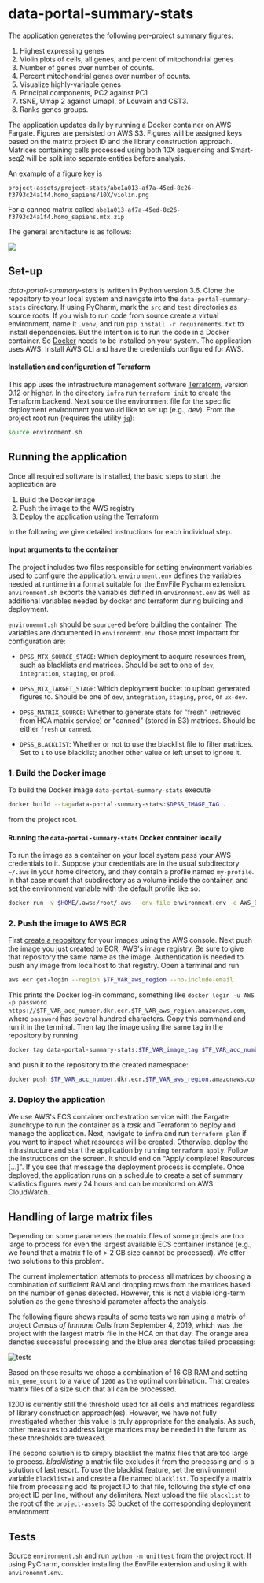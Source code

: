 # data-portal-summary-stats

The application generates the following per-project summary figures:

1. Highest expressing genes
2. Violin plots of cells, all genes, and percent of mitochondrial genes
3. Number of genes over number of counts.
4. Percent mitochondrial genes over number of counts.
5. Visualize highly-variable genes
6. Principal components, PC2 against PC1
7. tSNE, Umap 2 against Umap1, of Louvain and CST3.
8. Ranks genes groups.

The application updates daily by running a Docker container on AWS Fargate. Figures are persisted 
on AWS S3. Figures will be assigned keys based on the matrix project ID and the 
library construction approach. Matrices containing cells processed using both 10X sequencing
and Smart-seq2 will be split into separate entities before analysis.

An example of a figure key is 

`project-assets/project-stats/abe1a013-af7a-45ed-8c26-f3793c24a1f4.homo_sapiens/10X/violin.png`

For a canned matrix called `abe1a013-af7a-45ed-8c26-f3793c24a1f4.homo_sapiens.mtx.zip`

The general architecture is as follows:

![](./illustrations/spec_v4.png)

## Set-up
_data-portal-summary-stats_ is written in Python version 3.6. Clone the repository to your 
local system and navigate into the `data-portal-summary-stats` directory. 
If using PyCharm, mark the `src` and `test` directories as source roots.
If you wish to run code
from source create a virtual environment, name it `.venv`, and run 
`pip install -r requirements.txt` to install dependencies. 
But the intention is to run the code in a Docker container. So 
[Docker](https://www.docker.com) needs to be installed on your system. The application 
uses AWS. Install AWS CLI and have the credentials configured for AWS. 

#### Installation and configuration of Terraform
This app uses the infrastructure management software 
[Terraform](https://learn.hashicorp.com/terraform/getting-started/install.html), version 0.12 
or higher. In the directory `infra` run `terraform init` to create the Terraform backend. 
Next source the environment file for the specific deployment environment you would like to set 
up (e.g., _dev_). From the project root run 
(requires the utility [`jq`](https://stedolan.github.io/jq/)):

```bash
source environment.sh
```

## Running the application

Once all required software is installed, the basic steps to start the application are
1. Build the Docker image
2. Push the image to the AWS registry
3. Deploy the application using the Terraform

In the following we give detailed instructions for each individual step.

#### Input arguments to the container

The project includes two files responsible for setting environment variables 
used to configure the application. `environment.env` defines the variables 
needed at runtime in a format suitable for the EnvFile Pycharm extension.
`environment.sh` exports the variables defined in `environment.env` as well as 
additional variables needed by docker and terraform during building and 
deployment.

`environemnt.sh` should be `source`-ed before building the container.
The variables are documented in `environemnt.env`. those most important for configuration are:

 - `DPSS_MTX_SOURCE_STAGE`: Which deployment to acquire resources from, such as 
 blacklists and matrices. Should be set to one of `dev`, `integration`, `staging`, or `prod`.

 - `DPSS_MTX_TARGET_STAGE`: Which deployment bucket to upload generated figures to.
 Should be one of `dev`, `integration`, `staging`, `prod`, or `ux-dev`.

 - `DPSS_MATRIX_SOURCE`: Whether to generate stats for "fresh" (retrieved from 
 HCA matrix service) or "canned" (stored in S3) matrices. Should be either `fresh` or `canned`.

 - `DPSS_BLACKLIST`: Whether or not to use the blacklist file to filter matrices.
 Set to `1` to use blacklist; another other value or left unset to ignore it.

### 1. Build the Docker image

To build the Docker image `data-portal-summary-stats` execute

```bash
docker build --tag=data-portal-summary-stats:$DPSS_IMAGE_TAG .
```
from the project root.


#### Running the `data-portal-summary-stats` Docker container locally

To run the image as a container on your local system pass your AWS
 credentials to it. Suppose your credentials are in the usual subdirectory `~/.aws` 
 in your home directory, and they contain a profile named `my-profile`. In that case mount that 
 subdirectory as a volume inside the container, and set the environment variable with the default 
 profile like so:
 
```bash
docker run -v $HOME/.aws:/root/.aws --env-file environment.env -e AWS_DEFAULT_PROFILE=$AWS_DEFAULT_PROFILE data-portal-summary-stats:$TF_VAR_image_tag
```

### 2. Push the image to AWS ECR
First [create a repository](https://console.aws.amazon.com/ecr/repositories) for 
your images using the AWS console. Next push the image you just created to 
[ECR](https://aws.amazon.com/ecr/), AWS's image registry. Be sure to give that repository the 
same name as the image. Authentication is needed to push any image from localhost to that registry. 
Open a terminal and run

```bash
aws ecr get-login --region $TF_VAR_aws_region --no-include-email
```
This prints the Docker log-in command, something like 
`docker login -u AWS -p password https://$TF_VAR_acc_number.dkr.ecr.$TF_VAR_aws_region.amazonaws.com`, where 
`password` has several hundred characters. Copy this command and run it in the terminal. Then 
tag the image using the same tag in the repository by running

```bash
docker tag data-portal-summary-stats:$TF_VAR_image_tag $TF_VAR_acc_number.dkr.ecr.$TF_VAR_aws_region.amazonaws.com/data-portal-summary-stats:$TF_VAR_image_tag
```
and push it to the repository to the created namespace:

```bash
docker push $TF_VAR_acc_number.dkr.ecr.$TF_VAR_aws_region.amazonaws.com/data-portal-summary-stats:$TF_VAR_image_tag
```

### 3. Deploy the application
We use AWS's ECS container orchestration service with the Fargate launchtype to run the 
container as a _task_ and Terraform to deploy and manage the application. Next, navigate to 
`infra` and run `terraform plan` if you want to inspect what resources will be created. Otherwise, 
deploy the infrastructure and start the application by running `terraform apply`. Follow the 
instructions on the screen. It should end on "Apply complete! Resources [...]". If you see that 
message the deployment process is complete. Once deployed, the application runs on a schedule to 
create a set of summary statistics figures every 24 hours and can be monitored on AWS CloudWatch.

## Handling of large matrix files
Depending on some parameters the matrix files of some projects are too large to process for even 
the largest available ECS 
container instance (e.g., we found that a matrix file of > 2 GB size cannot be processed). We offer
 two solutions to this problem. 
 
The current implementation attempts to process all matrices by choosing a 
combination of sufficient RAM and dropping rows from the matrices based on the
number of genes detected. However, this is not a viable long-term solution
as the gene threshold parameter affects the analysis.

The following figure shows results of some tests we ran using a matrix of project 
_Census of Immune Cells_ from September 4, 2019, which was the project with 
 the largest matrix file in the HCA on that day. The orange area denotes 
 successful processing and the blue area denotes failed processing:
  
  ![tests](./illustrations/large-file-experiment_figure.png)
  
Based on these results we chose a combination of 16 GB RAM and setting `min_gene_count` to 
a value of `1200` as the optimal combination. That creates matrix files of a size such that
all can be processed.

1200 is currently still the threshold used for all cells and matrices regardless 
of library construction approach(es). However, we have not fully investigated
whether this value is truly appropriate for the analysis. As such, other measures
to address large matrices may be needed in the future as these thresholds are tweaked.  
 
The second solution is to simply blacklist the matrix files that are too large to
 process. _blacklisting_
 a matrix file excludes it from the processing and is a solution of last resort. To use 
 the blacklist feature, set the environment variable `blacklist=1` and create a 
 file named `blacklist`. To specify a matrix file from processing add its project ID to 
 that file, following the style of one project ID per line, without any delimiters. Next
 upload the file `blacklist` to the root of the `project-assets` S3 bucket of the corresponding
 deployment environment.
 
 ## Tests
 Source `environment.sh` and run `python -m unittest` from the project root.
 If using PyCharm, consider installing the EnvFile extension and using it with `environemnt.env`.
 